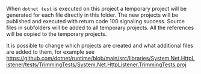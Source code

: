 When `dotnet test` is executed on this project a temporary project will be generated for each file directly in this folder. The new projects will be published and executed with return code 100 signaling success. Source files in subfolders will be added to all temporary projects. All the references will be copied to the temporary projects.

It is possible to change which projects are created and what additional files are added to them, for example see https://github.com/dotnet/runtime/blob/main/src/libraries/System.Net.HttpListener/tests/TrimmingTests/System.Net.HttpListener.TrimmingTests.proj